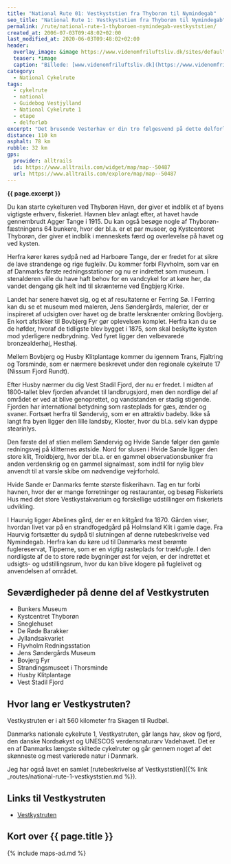 ```yaml
---
title: "National Rute 01: Vestkyststien fra Thyborøn til Nymindegab"
seo_title: "National Rute 1: Vestkyststien fra Thyborøn til Nymindegab"
permalink: /rute/national-rute-1-thyboroen-nymindegab-vestkyststien/
created_at: 2006-07-03T09:48:02+02:00
last_modified_at: 2020-06-03T09:48:02+02:00
header:
  overlay_image: &image https://www.videnomfriluftsliv.dk/sites/default/files/styles/content_pic/public/field/image/vestkyststien_1.jpg?itok=gpYyG2kV
  teaser: *image
  caption: "Billede: [www.videnomfriluftsliv.dk](https://www.videnomfriluftsliv.dk)"
category:
  - National Cykelrute
tags:
  - cykelrute
  - national
  - Guidebog Vestjylland
  - National Cykelrute 1
  - etape
  - delforløb
excerpt: "Det brusende Vesterhav er din tro følgesvend på dette delforløb af den nationale cykelrute nummer 1, Vestkystruten, der bringer dig 110 kilometer fra fiskerbyen Thyborøn til Nymindegab."
distance: 110 km
asphalt: 78 km
rubble: 32 km
gps:
  provider: alltrails
  id: https://www.alltrails.com/widget/map/map--50487
  url: https://www.alltrails.com/explore/map/map--50487
---
```


**{{ page.excerpt }}**

Du kan starte cykelturen ved Thyborøn Havn, der giver et indblik et af byens vigtigste erhverv, fiskeriet. Havnen blev anlagt efter, at havet havde gennembrudt Agger Tange i 1915. Du kan også besøge nogle af Thyborøn-fæstningens 64 bunkere, hvor der bl.a. er et par museer, og Kystcenteret Thyborøn, der giver et indblik i menneskets færd og overlevelse på havet og ved kysten.

Herfra kører køres sydpå ned ad Harboøre Tange, der er fredet for at sikre de lave strandenge og rige fugleliv. Du kommer forbi Flyvholm, som var en af Danmarks første redningsstationer og nu er indrettet som museum. I stenalderen ville du have haft behov for en vandcykel for at køre her, da vandet dengang gik helt ind til skrænterne ved Engbjerg Kirke.

Landet har senere hævet sig, og et af resultaterne er Ferring Sø. I Ferring kan du se et museum med maleren, Jens Søndergårds, malerier, der er inspireret af udsigten over havet og de bratte lerskrænter omkring Bovbjerg. En kort afstikker til Bovbjerg Fyr gør oplevelsen komplet. Herfra kan du se de høfder, hvoraf de tidligste blev bygget i 1875, som skal beskytte kysten mod yderligere nedbrydning. Ved fyret ligger den velbevarede bronzealderhøj, Hesthøj.
 
Mellem Bovbjerg og Husby Klitplantage kommer du igennem Trans, Fjaltring og Torsminde, som er nærmere beskrevet under den regionale cykelrute 17 (Nissum Fjord Rundt).

Efter Husby nærmer du dig Vest Stadil Fjord, der nu er fredet. I midten af 1800-tallet blev fjorden afvandet til landbrugsjord, men den nordlige del af området er ved at blive genoprettet, og vandstanden er stadig stigende. Fjorden har international betydning som rasteplads for gæs, ænder og svaner. Fortsæt herfra til Søndervig, som er en attraktiv badeby. Ikke så langt fra byen ligger den lille landsby, Kloster, hvor du bl.a. selv kan dyppe stearinlys.

Den første del af stien mellem Søndervig og Hvide Sande følger den gamle redningsvej på klitternes østside. Nord for slusen i Hvide Sande ligger den store klit, Troldbjerg, hvor der bl.a. er en gammel observationsbunker fra anden verdenskrig og en gammel signalmast, som indtil for nylig blev anvendt til at varsle skibe om nødvendige vejrforhold.

Hvide Sande er Danmarks femte største fiskerihavn. Tag en tur forbi havnen, hvor der er mange forretninger og restauranter, og besøg Fiskeriets Hus med det store Vestkystakvarium og forskellige udstillinger om fiskeriets udvikling.

I Haurvig ligger Abelines gård, der er en klitgård fra 1870. Gården viser, hvordan livet var på en strandfogedgård på Holmsland Klit i gamle dage. Fra Haurvig fortsætter du sydpå til slutningen af denne rutebeskrivelse ved Nymindegab. Herfra kan du køre ud til Danmarks mest berømte fuglereservat, Tipperne, som er en vigtig rasteplads for trækfugle. I den nordligste af de to store røde bygninger øst for vejen, er der indrettet et udsigts- og udstillingsrum, hvor du kan blive klogere på fuglelivet og anvendelsen af området.

## Seværdigheder på denne del af Vestkystruten

- Bunkers Museum
- Kystcentret Thyborøn
- Sneglehuset
- De Røde Barakker
- Jyllandsakvariet
- Flyvholm Redningsstation
- Jens Søndergårds Museum
- Bovjerg Fyr
- Strandingsmuseet i Thorsminde
- Husby Klitplantage
- Vest Stadil Fjord

## Hvor lang er Vestkystruten?

Vestkystruten er i alt 560 kilometer fra Skagen til Rudbøl.

Danmarks nationale cykelrute 1, Vestkystruten, går langs hav, skov og fjord, den danske Nordsøkyst og UNESCOS verdensnaturarv Vadehavet. Det er en af Danmarks længste skiltede cykelruter og går gennem noget af det skønneste og mest varierede natur i Danmark.

Jeg har også lavet en samlet [rutebeskrivelse af Vestkyststien]({% link _routes/national-rute-1-vestkyststien.md %}).

## Links til Vestkystruten

- [Vestkystruten](http://vestkystruten.dk/da/forside/)

## Kort over {{ page.title }}

{% include maps-ad.md %}
